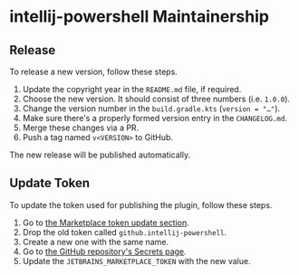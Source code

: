 intellij-powershell Maintainership
==================================

Release
-------

To release a new version, follow these steps.

1. Update the copyright year in the `README.md` file, if required.
2. Choose the new version. It should consist of three numbers (i.e. `1.0.0`).
3. Change the version number in the `build.gradle.kts` (`version = "…"`).
4. Make sure there's a properly formed version entry in the `CHANGELOG.md`.
5. Merge these changes via a PR.
6. Push a tag named `v<VERSION>` to GitHub.

The new release will be published automatically.

Update Token
------------

To update the token used for publishing the plugin, follow these steps.

1. Go to [the Marketplace token update section][marketplace.tokens].
2. Drop the old token called `github.intellij-powershell`.
3. Create a new one with the same name.
4. Go to [the GitHub repository's Secrets page][github.secrets].
5. Update the `JETBRAINS_MARKETPLACE_TOKEN` with the new value.

[github.secrets]: https://github.com/ant-druha/intellij-powershell/settings/secrets/actions
[marketplace.tokens]: https://plugins.jetbrains.com/author/me/tokens
